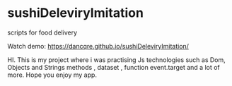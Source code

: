 # sushiDeleviryImitation
scripts for food delivery

Watch demo: https://dancqre.github.io/sushiDeleviryImitation/

HI.
This is my project where i was practising Js technologies such as Dom, Objects and Strings methods , dataset , function event.target and a lot of more.
Hope you enjoy my app.
